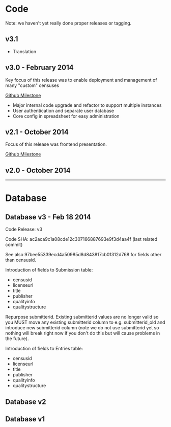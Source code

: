# Code

Note: we haven't yet really done proper releases or tagging.

## v3.1

* Translation

## v3.0 - February 2014

Key focus of this release was to enable deployment and management of many
"custom" censuses 

[Github Milestone](https://github.com/okfn/opendatacensus/issues?milestone=5&state=closed)

* Major internal code upgrade and refactor to support multiple instances
* User authentication and separate user database
* Core config in spreadsheet for easy administration

## v2.1 - October 2014

Focus of this release was frontend presentation.

[Github Milestone](https://github.com/okfn/opendatacensus/issues?milestone=3&state=closed)

## v2.0 - October 2014

----

# Database

## Database v3 - Feb 18 2014

Code Release: v3

Code SHA: ac2aca9c1a08cde12c307166887693e9f3d4aa4f (last related commit)

See also 97bee55339ecd4a50985d8d843817cb01312d768 for fields other than censusid.

Introduction of fields to Submission table:

* censusid
* licenseurl
* title
* publisher
* qualityinfo
* qualitystructure

Repurpose submitterid. Existing submitterid values are no longer valid so you
MUST move any existing submitterid column to e.g. submitterid_old and introduce
new submitterid column (note we do not use submitterid yet so nothing will
break right now if you don't do this but will cause problems in the future).

Introduction of fields to Entries table:

* censusid
* licenseurl
* title
* publisher
* qualityinfo
* qualitystructure

## Database v2

## Database v1

